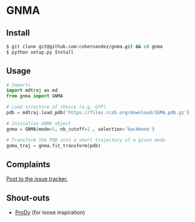 GNMA
====

Install
-------

```bash
$ git clone git@github.com:cxhernandez/gnma.git && cd gnma
$ python setup.py Install
```

Usage
-----

```python
# Imports
import mdtraj as md
from gnma import GNMA

# Load structure of choice (e.g. GFP)
pdb = mdtraj.load_pdb('https://files.rcsb.org/download/1EMA.pdb.gz')

# Initialize GNMA object
gnma = GNMA(mode=5, nb_cutoff=1., selection='backbone')

# Transform the PDB into a short trajectory of a given mode
gnma_traj = gnma.fit_transform(pdb)
```

Complaints
----------

[Post to the issue tracker.](https://github.com/cxhernandez/gnma/issues)

Shout-outs
----------

+ [ProDy](https://github.com/prody/ProDy) (for loose inspiration)
